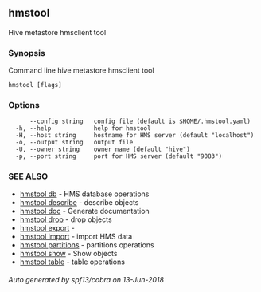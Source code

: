 ## hmstool

Hive metastore hmsclient tool

### Synopsis

Command line hive metastore hmsclient tool

```
hmstool [flags]
```

### Options

```
      --config string   config file (default is $HOME/.hmstool.yaml)
  -h, --help            help for hmstool
  -H, --host string     hostname for HMS server (default "localhost")
  -o, --output string   output file
  -U, --owner string    owner name (default "hive")
  -p, --port string     port for HMS server (default "9083")
```

### SEE ALSO

* [hmstool db](hmstool_db.md)	 - HMS database operations
* [hmstool describe](hmstool_describe.md)	 - describe objects
* [hmstool doc](hmstool_doc.md)	 - Generate documentation
* [hmstool drop](hmstool_drop.md)	 - drop objects
* [hmstool export](hmstool_export.md)	 - 
* [hmstool import](hmstool_import.md)	 - import HMS data
* [hmstool partitions](hmstool_partitions.md)	 - partitions operations
* [hmstool show](hmstool_show.md)	 - Show objects
* [hmstool table](hmstool_table.md)	 - table operations

###### Auto generated by spf13/cobra on 13-Jun-2018
